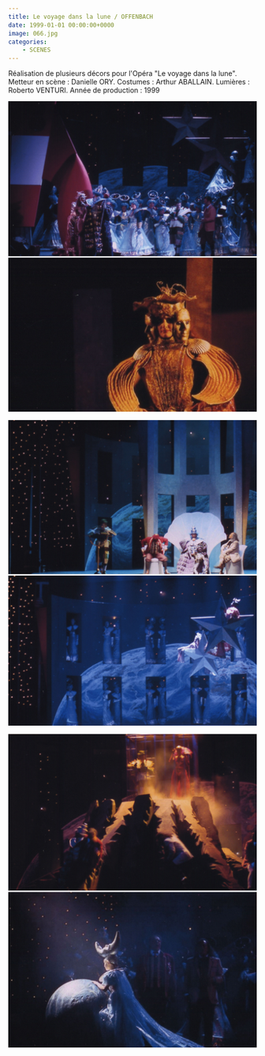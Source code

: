 ```yaml
---
title: Le voyage dans la lune / OFFENBACH
date: 1999-01-01 00:00:00+0000
image: 066.jpg
categories:
    - SCENES
---
```


Réalisation de plusieurs décors pour l'Opéra "Le voyage dans la
            lune".
            Metteur en scène : Danielle ORY.
            Costumes : Arthur ABALLAIN.
            Lumières : Roberto VENTURI.
            Année de production : 1999

![Image 1](063.jpg) ![Image 2](073.jpg)

![Image 3](066.jpg) ![Image 4](064.jpg)

![Image 5](068.jpg) ![Image 6](069.jpg)

